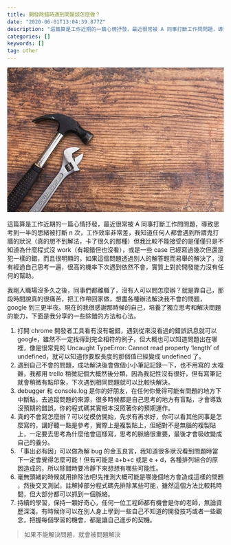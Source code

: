 ```yaml
---
title: 開發除錯時遇到問題該怎麼做？
date: "2020-06-01T13:04:39.877Z"
description: "這篇算是工作近期的一篇心情抒發，最近很常被 A 同事打斷工作問問題，導致思考到一半的思緒被打斷 n 次，工作效率非常差，我知道任何人都會遇到所謂鬼打牆的狀況（真的想不到解法，卡了很久的那種）但我比較不能接受的是僅僅只是不知道為什麼程式沒 work（有報錯但也沒看）"
categories: []
keywords: []
tag: other
---
```


![](/img/1__7raSM6pg5VIm6HNZVFQAsg.jpeg)

這篇算是工作近期的一篇心情抒發，最近很常被 A 同事打斷工作問問題，導致思考到一半的思緒被打斷 n 次，工作效率非常差，我知道任何人都會遇到所謂鬼打牆的狀況（真的想不到解法，卡了很久的那種）但我比較不能接受的是僅僅只是不知道為什麼程式沒 work（有報錯但也沒看），或是一些 case 已經寫過幾次但還是犯一樣的錯，而且很明顯的，如果這個問題透過別人的解答輕而易舉的解決了，沒有經過自己思考一遍，很高的機率下次遇到依然不會，實質上對於開發能力沒有任何的幫助。

我剛入職場沒多久之後，同事們都離職了，沒有人可以問怎麼辦？就是靠自己，那段時間說真的很痛苦，把工作帶回家做，想盡各種辦法解決我不會的問題，google 到三更半夜。現在的我很感謝那時候的自己，培養了獨立思考和解決問題的能力，下面是我分享的一些除錯的方法和心法。

1.  打開 chrome 開發者工具看有沒有報錯，遇到從來沒看過的錯誤訊息就可以 google，雖然不一定找得到完全相符的例子，但大概也可以知道問題出在哪裡，像是很常見的 Uncaught TypeError: Cannot read property ‘length’ of undefined，就可以知道你要取長度的那個值已經變成 undefined 了。
2.  遇到自己不會的問題，成功解決後會做個小小筆記記錄一下，也不用寫的 太複雜，我都用 trello 稍微記個大概然後分類，因為我記性沒有很好，但有寫筆記就會稍微有點印象，下次遇到相同問題就可以比較快解決。
3.  debugger 和 console.log 是你的好朋友，在任何你覺得可能有問題的地方下中斷點，去追蹤問題的來源，很多時候都是自己思考的地方有盲點，才會導致沒預期的錯誤，你的程式碼其實根本沒照著你的預期運作。
4.  真的不會寫怎麼辦？可以從模仿開始，先求有再求好，你可以看其他同事是怎麼寫的，講好聽一點是參考，實際上是複製貼上，但絕對不是無腦的複製貼上，一定要去思考為什麼他會這樣寫，思考的脈絡很重要，最後才會吸收變成自己的養分。
5.  「事出必有因」可以做為解 bug 的金玉良言，我知道很多狀況看到問題時當下一定會覺得怎麼可能！但有可能是 a+b+c 或是 e + d，各種排列組合的原因造成的，所以除錯時要冷靜下來想想有哪些可能性。
6.  毫無頭緒的時候就用排除法吧!先推測大概可能是哪幾個地方會造成這樣的問題 ，然後交叉測試，註解掉部分程式碼先排除某些可能，雖然這個方法比較耗時間，但大部分都可以抓到一個脈絡。
7.  持續的學習，保持一顆好奇心，任何一位工程師都有機會是你的老師，無論資歷深淺，有時候你可以在別人身上學到一些自己不知道的開發技巧或者一些觀念，把握每個學習的機會，都是讓自己進步的契機。

> 如果不能解決問題，就會被問題解決
